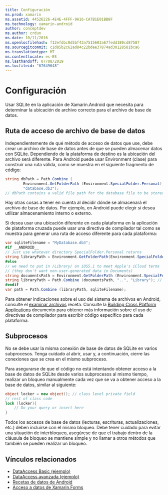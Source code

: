 ```yaml
---
title: Configuración
ms.prod: xamarin
ms.assetid: 44526226-4E4E-4FFF-9A16-CA7B1E01BB8F
ms.technology: xamarin-android
author: conceptdev
ms.author: crdun
ms.date: 10/11/2016
ms.openlocfilehash: f12efdbc0d5bf43a7515603a67fedd180cd87587
ms.sourcegitcommit: c1d85b2c62ad84c22bdee37874ad30128581bca6
ms.translationtype: MT
ms.contentlocale: es-ES
ms.lasthandoff: 07/08/2019
ms.locfileid: "67649648"
---
```

# <a name="configuration"></a>Configuración

Usar SQLite en la aplicación de Xamarin.Android que necesita para determinar la ubicación de archivo correcto para el archivo de base de datos.

## <a name="database-file-path"></a>Ruta de acceso de archivo de base de datos

Independientemente de qué método de acceso de datos que use, debe crear un archivo de base de datos antes de que se pueden almacenar datos con SQLite. Dependiendo de la plataforma de destino es la ubicación del archivo será diferente. Para Android puede usar Environment (clase) para construir una ruta válida, como se muestra en el siguiente fragmento de código:

```csharp
string dbPath = Path.Combine (
        Environment.GetFolderPath (Environment.SpecialFolder.Personal),
        "database.db3");
// dbPath contains a valid file path for the database file to be stored
```

Hay otras cosas a tener en cuenta al decidir dónde se almacenará el archivo de base de datos. Por ejemplo, en Android puede elegir si desea utilizar almacenamiento interno o externo.

Si desea usar una ubicación diferente en cada plataforma en la aplicación de plataforma cruzada puede usar una directiva de compilador tal como se muestra para generar una ruta de acceso diferente para cada plataforma:

```csharp
var sqliteFilename = "MyDatabase.db3";
#if __ANDROID__
// Just use whatever directory SpecialFolder.Personal returns
string libraryPath = Environment.GetFolderPath(Environment.SpecialFolder.Personal); ;
#else
// we need to put in /Library/ on iOS5.1 to meet Apple's iCloud terms
// (they don't want non-user-generated data in Documents)
string documentsPath = Environment.GetFolderPath (Environment.SpecialFolder.Personal); // Documents folder
string libraryPath = Path.Combine (documentsPath, "..", "Library"); // Library folder instead
#endif
var path = Path.Combine (libraryPath, sqliteFilename);
```

Para obtener indicaciones sobre el uso del sistema de archivos en Android, consulte el [examinar archivos](https://github.com/xamarin/recipes/tree/master/Recipes/android/data/files/browse_files) receta. Consulte la [Building Cross Platform Applications](~/cross-platform/app-fundamentals/building-cross-platform-applications/index.md) documento para obtener más información sobre el uso de directivas de compilador para escribir código específico para cada plataforma.

## <a name="threading"></a>Subprocesos

No se debe usar la misma conexión de base de datos de SQLite en varios subprocesos. Tenga cuidado al abrir, usar y, a continuación, cierre las conexiones que se crea en el mismo subproceso.

Para asegurarse de que el código no está intentando obtener acceso a la base de datos de SQLite desde varios subprocesos al mismo tiempo, realizar un bloqueo manualmente cada vez que se va a obtener acceso a la base de datos, similar al siguiente:

```csharp
object locker = new object(); // class level private field
// rest of class code
lock (locker){
    // Do your query or insert here
}
```

Todos los accesos de base de datos (lecturas, escrituras, actualizaciones, etc.) deben incluirse con el mismo bloqueo. Debe tener cuidado para evitar una situación de interbloqueo, asegúrese de que el trabajo dentro de la cláusula de bloqueo se mantiene simple y no llamar a otros métodos que también se pueden realizar un bloqueo.


## <a name="related-links"></a>Vínculos relacionados

- [DataAccess Basic (ejemplo)](https://github.com/xamarin/mobile-samples/tree/master/DataAccess/Basic)
- [DataAccess avanzada (ejemplo)](https://github.com/xamarin/mobile-samples/tree/master/DataAccess/Advanced)
- [Recetas de datos de Android](https://github.com/xamarin/recipes/tree/master/Recipes/android/data)
- [Acceso a datos de Xamarin.Forms](~/xamarin-forms/data-cloud/data/databases.md)
